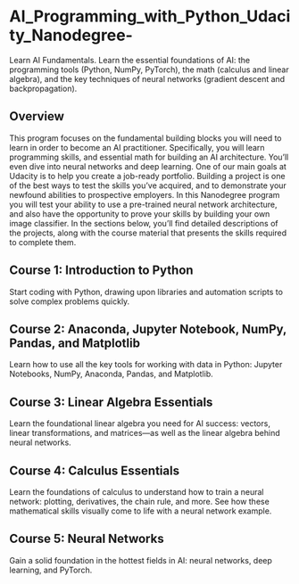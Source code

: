 # AI_Programming_with_Python_Udacity_Nanodegree-
Learn AI Fundamentals. Learn the essential foundations of AI: the programming tools (Python, NumPy, PyTorch), the math (calculus and linear algebra), and the key techniques of neural networks (gradient descent and backpropagation).

## Overview
This program focuses on the fundamental building blocks you will need to learn in order to become an AI practitioner. Specifically, you will learn programming skills, and essential math for building an AI architecture. You’ll even dive into neural networks and deep learning. One of our main goals at Udacity is to help you create a job-ready portfolio. Building a project is one of the best ways to test the skills you’ve acquired, and to demonstrate your newfound abilities to prospective employers. In this Nanodegree program you will test your ability to use a pre-trained neural network architecture, and also have the opportunity to prove your skills by building your own image classifier. In the sections below, you’ll find detailed descriptions of the projects, along with the course material that presents the skills required to complete them. 

## Course 1: Introduction to Python
Start coding with Python, drawing upon libraries and automation scripts to solve complex problems quickly.

## Course 2: Anaconda, Jupyter Notebook, NumPy, Pandas, and Matplotlib
Learn how to use all the key tools for working with data in Python: Jupyter Notebooks, NumPy, Anaconda, Pandas, and Matplotlib.

## Course 3: Linear Algebra Essentials
Learn the foundational linear algebra you need for AI success: vectors, linear transformations, and matrices—as well as the linear algebra behind neural networks.

## Course 4: Calculus Essentials
Learn the foundations of calculus to understand how to train a neural network: plotting, derivatives, the chain rule, and more. See how these mathematical skills visually come to life with a neural network example.

## Course 5: Neural Networks
Gain a solid foundation in the hottest fields in AI: neural networks, deep learning, and PyTorch.

